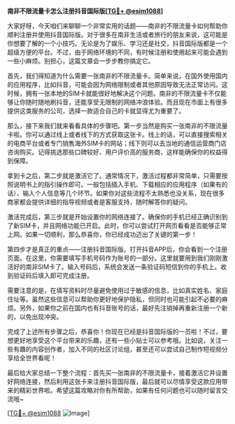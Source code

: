 **南非不限流量卡怎么注册抖音国际版[[TG💪+ @esim1088](https://t.me/s/esim1088)]**

大家好呀，今天咱们来聊聊一个非常实用的话题——南非的不限流量卡如何帮助你顺利注册并使用抖音国际版。对于很多在南非生活或者旅行的朋友来说，这可能是你想要了解的一个小技巧。无论是为了娱乐、学习还是社交，抖音国际版都是一个超级方便的平台。不过，由于网络环境的不同，有时候注册和使用起来可能会遇到一些小麻烦。别担心，这篇文章会一步步教你搞定它。

首先，我们得知道为什么需要一张南非的不限流量卡。简单来说，在国外使用国内的应用程序，比如抖音，可能会因为网络限制或者其他原因导致无法正常访问。这时候，拥有一张本地的SIM卡就能很好地解决这个问题。南非的不限流量卡不仅能够让你随时随地刷抖音，还能享受无限制的网络冲浪体验。而且现在市面上有很多提供这类服务的公司，选择一款适合自己的卡就显得尤为重要了。

那么，接下来我们就来看看具体的步骤吧。第一步当然是购买一张南非的不限流量卡啦。你可以通过线上或者线下的方式获取这张卡。线上的话，可以直接搜索相关的电商平台或者专门销售海外SIM卡的网站；线下则可以去当地的通信运营商门店咨询购买。记得挑选那些口碑较好、用户评价高的服务商，这样能确保你的权益得到保障。

拿到卡之后，第二步就是激活它了。通常情况下，激活过程都非常简单，只需要按照说明书上的指引操作即可。一般包括插入手机、下载相应的应用程序（如果有的话）、输入个人信息等几个环节。如果你对这些流程不太熟悉也没关系，现在很多商家都会提供详细的指导视频或者是客服支持，随时解答你的疑问。

激活完成后，第三步就是开始设置你的网络连接了。确保你的手机已经正确识别到了新SIM卡，并且网络功能已开启。此时，你可以尝试打开网页看看是否能够正常上网。如果一切顺利，那么恭喜你，你已经成功迈出了关键的第一步！

第四步才是真正的重点——注册抖音国际版。打开抖音APP后，你会看到一个注册页面。在这里，你需要填写手机号码作为账号的一部分。这里就要用到我们刚刚激活好的南非SIM卡了。输入号码后，系统会发送一条验证码短信到你的手机上。收到验证码后填入即可完成注册。

需要注意的是，在填写资料时尽量避免使用过于敏感的信息，比如真实姓名、家庭住址等。虽然这些信息可以帮助你更好地保护隐私，但同时也可能引起不必要的麻烦。另外，如果你之前在国内也有抖音账号的话，最好先注销掉再重新注册一个新的，以免出现冲突。

完成了上述所有步骤之后，恭喜你！你现在已经是抖音国际版的一员啦！不过，要想更好地享受这个平台带来的乐趣，还有一些小贴士可以参考哦。比如说，关注一些有趣的内容创作者，加入不同的社区讨论组，甚至还可以尝试自己制作短视频分享给全世界看呢！

最后给大家总结一下整个流程：首先买一张南非的不限流量卡，接着激活它并设置好网络连接，然后利用这张卡来注册抖音国际版，最后就可以尽情享受这款应用带来的精彩世界啦。希望这篇攻略对你有所帮助，如果有任何问题也可以随时留言交流哦~

[[TG💪+ @esim1088](https://t.me/s/esim1088) ![Image](https://i.postimg.cc/4NQfJmqS/Snipaste-2025-05-13-00-14-12.png)]